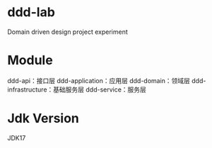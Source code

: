 # ddd-lab
Domain driven design project experiment

# Module
ddd-api：接口层
ddd-application：应用层
ddd-domain：领域层
ddd-infrastructure：基础服务层
ddd-service：服务层

# Jdk Version
JDK17
